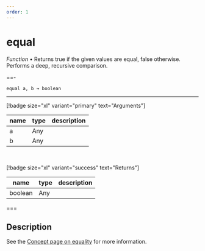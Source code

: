 ```yaml
---
order: 1
---
```

# equal

_Function_ &bull; Returns true if the given values are equal, false otherwise. Performs a deep, recursive comparison.


==- <pre><code>equal a, b &rarr; boolean</code></pre>
<hr>

[!badge size="xl" variant="primary" text="Arguments"]

| name | type | description |
|------|------|-------------|
|a|Any||
|b|Any||

<br>

[!badge size="xl" variant="success" text="Returns"]

| name | type | description |
|------|------|-------------|
|boolean|Any||



===


## Description

See the [Concept page on equality][Concepts.equality] for more information.



[Concepts.equality]: /joy/concepts/equality/